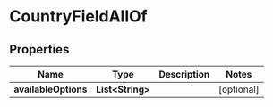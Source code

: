 

# CountryFieldAllOf


## Properties

Name | Type | Description | Notes
------------ | ------------- | ------------- | -------------
**availableOptions** | **List&lt;String&gt;** |  |  [optional]



